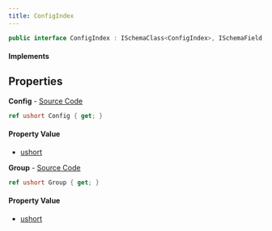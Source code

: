 ```yaml
---
title: ConfigIndex
---
```


```csharp
public interface ConfigIndex : ISchemaClass<ConfigIndex>, ISchemaField, ISchemaClass, INativeHandle
```

#### Implements

## Properties

**Config** - [Source Code](https://github.com/swiftly-solution/swiftlys2/blob/main/managed/src/SwiftlyS2.Generated/Schemas/Interfaces/ConfigIndex.cs#L18)

```csharp
ref ushort Config { get; }
```

#### Property Value

- [ushort](https://learn.microsoft.com/dotnet/api/system.uint16)

**Group** - [Source Code](https://github.com/swiftly-solution/swiftlys2/blob/main/managed/src/SwiftlyS2.Generated/Schemas/Interfaces/ConfigIndex.cs#L16)

```csharp
ref ushort Group { get; }
```

#### Property Value

- [ushort](https://learn.microsoft.com/dotnet/api/system.uint16)

